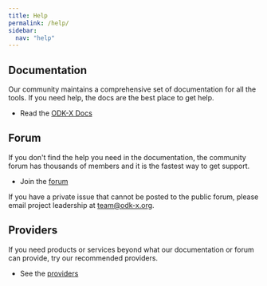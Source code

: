 ```yaml
---
title: Help
permalink: /help/
sidebar:
  nav: "help"
---
```



## Documentation

Our community maintains a comprehensive set of documentation for all the tools. If you need help, the docs are the best place to get help.

* Read the [ODK-X Docs](https://docs.odk-x.org)

## Forum

If you don't find the help you need in the documentation, the community forum has thousands of members and it is the fastest way to get support.

* Join the [forum](https://forum.odk-x.org)

If you have a private issue that cannot be posted to the public forum, please email project leadership at <team@odk-x.org>.

## Providers

If you need products or services beyond what our documentation or forum can provide, try our recommended providers.

* See the [providers](/providers)
